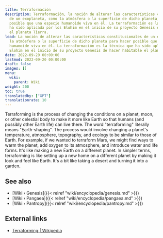 ```yaml
---
title: Terraformación
description: Terraformación, la noción de alterar las características constitucionales
  de un exoplaneta, como la atmósfera o la superficie de dicho planeta, para hacer
  posible que una especie humanoide viva en él. La terraformación es la técnica que
  ha sido aplicada por los Elohim en el inicio de su proyecto Génesis de hacer habitable
  el planeta Tierra.
lead: La noción de alterar las características constitucionales de un exoplaneta como
  la atmósfera o la superficie de dicho planeta para hacer posible que una especie
  humanoide viva en él. La terraformación es la técnica que ha sido aplicada por los
  Elohim en el inicio de su proyecto Génesis de hacer habitable el planeta Tierra.
date: 2022-09-20 00:00:00
lastmod: 2022-09-20 00:00:00
draft: false
images: []
menu:
  wiki:
    parent: Wiki
weight: 200
toc: true
translatedby: ["GPT"]
translationrate: 10
---
```


Terraforming is the process of changing the conditions on a planet, moon, or other celestial body to make it more like Earth so that humans (and possibly other Earth life) can live there. The word "terraforming" literally means "Earth-shaping". The process would involve changing a planet's temperature, atmosphere, topography, and ecology to be similar to those of Earth. For example, if we wanted to terraform Mars, we might find ways to warm the planet, add oxygen to its atmosphere, and introduce water and life forms. It's like making a new Earth on a different planet. In simpler terms, terraforming is like setting up a new home on a different planet by making it look and feel like Earth. It's a bit like taking a desert and turning it into a garden.

## See also

- [Wiki › Genesis]({{< relref "wiki/encyclopedia/genesis.md" >}})
- [Wiki › Pangaea]({{< relref "wiki/encyclopedia/pangaea.md" >}})
- [Wiki › Pantropy]({{< relref "wiki/encyclopedia/pantropy.md" >}})

## External links

- [Terraforming | Wikipedia](https://en.wikipedia.org/wiki/Terraforming)
